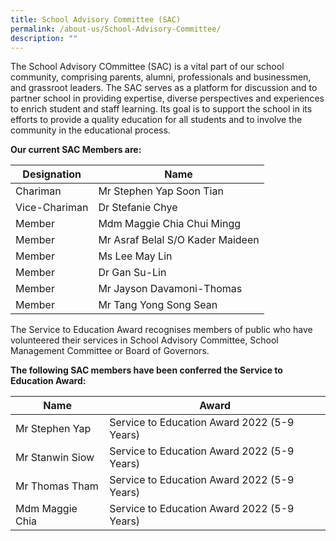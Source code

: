 ```yaml
---
title: School Advisory Committee (SAC)
permalink: /about-us/School-Advisory-Committee/
description: ""
---
```

The School Advisory COmmittee (SAC) is a vital part of our school community, comprising parents, alumni, professionals and businessmen, and grassroot leaders. The SAC serves as a platform for discussion and to partner school in providing expertise, diverse perspectives and experiences to enrich student and staff learning. Its goal is to support the school in its efforts to provide a quality education for all students and to involve the community in the educational process.


**Our current SAC Members are:**

| Designation | Name | 
| -------- | -------- |
| Chariman | Mr Stephen Yap Soon Tian| 
| Vice-Chariman | Dr Stefanie Chye |
| Member | Mdm Maggie Chia Chui Mingg | 
| Member | Mr Asraf Belal S/O Kader Maideen | 
| Member | Ms Lee May Lin |
| Member | Dr Gan Su-Lin | 
| Member | Mr Jayson Davamoni-Thomas | 
| Member | Mr Tang Yong Song Sean |


The Service to Education Award recognises members of public who have volunteered their services in School Advisory Committee, School Management Committee or Board of Governors.

**The following SAC members have been conferred the Service to Education Award:**

| Name | Award | 
| -------- | -------- |
| Mr Stephen Yap | Service to Education Award 2022 (5-9 Years) | 
| Mr Stanwin Siow | Service to Education Award 2022 (5-9 Years) | 
| Mr Thomas Tham | Service to Education Award 2022 (5-9 Years) | 
| Mdm Maggie Chia | Service to Education Award 2022 (5-9 Years) |